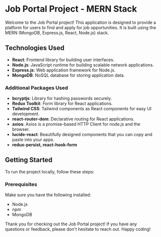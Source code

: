 # Job Portal Project - MERN Stack

Welcome to the Job Portal project! This application is designed to provide a platform for users to find and apply for job opportunities. It is built using the MERN (MongoDB, Express.js, React, Node.js) stack. 

## Technologies Used

- **React**: Frontend library for building user interfaces.
- **Node.js**: JavaScript runtime for building scalable network applications.
- **Express.js**: Web application framework for Node.js.
- **MongoDB**: NoSQL database for storing application data.

### Additional Packages Used

- **bcryptjs**: Library for hashing passwords securely.
- **Redux Toolkit**: Form library for React applications.
- **Tailwind CSS**: Tailwind components as React components for easy UI development.
- **react-router-dom**: Declarative routing for React applications.
- **axios**: Axios is a promise-based HTTP Client for node.js and the browser.
- **lucide-react**: Beautifully designed components that you can copy and paste into your apps.
- **redux-persist, react-hook-form**

## Getting Started

To run the project locally, follow these steps:

### Prerequisites

Make sure you have the following installed:

- Node.js
- npm
- MongoDB

Thank you for checking out the Job Portal project! If you have any questions or feedback, please don't hesitate to reach out. Happy coding! 
